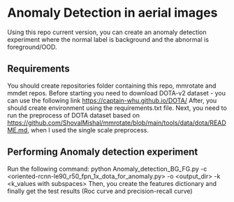 # Anomaly Detection in aerial images
Using this repo current version, you can create an anomaly detection experiment where the normal label is background and the abnormal is foreground/OOD.
## Requirements
You should create repositories folder containing this repo, mmrotate and mmdet repos.
Before starting you need to download DOTA-v2 dataset - you can use the following link https://captain-whu.github.io/DOTA/
After, you should create environment using the requirements.txt file.
Next, you need to run the preprocess of DOTA dataset based on https://github.com/ShovalMishal/mmrotate/blob/main/tools/data/dota/README.md, when I used the single scale preprocess.
## Performing Anomaly detection experiment
Run the following command:
python Anomaly_detection_BG_FG.py -c <oriented-rcnn-le90_r50_fpn_1x_dota_for_anomaly.py> -o <output_dir> -k <k_values with subspaces>
Then, you create the features dictionary and finally get the test results (Roc curve and precision-recall curve)
